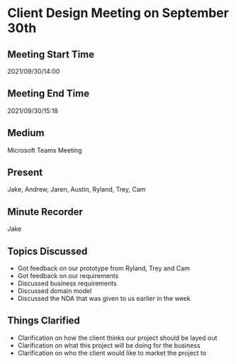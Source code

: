 # Client Design Meeting on September 30th
## Meeting Start Time
2021/09/30/14:00

## Meeting End Time
2021/09/30/15:18

## Medium
Microsoft Teams Meeting

## Present
Jake, Andrew, Jaren, Austin, Ryland, Trey, Cam

## Minute Recorder
Jake

## Topics Discussed
<ul>
    <li>Got feedback on our prototype from Ryland, Trey and Cam
    <li>Got feedback on our requirements
    <li>Discussed business requirements
    <li>Discussed domain model
    <li>Discussed the NDA that was given to us earlier in the week
</ul>

## Things Clarified
<ul>
    <li>Clarification on how the client thinks our project should be layed out
    <li>Clarification on what this project will be doing for the business
    <li>Clarification on who the client would like to market the project to
</ul>